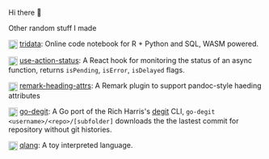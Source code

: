 Hi there :wave:



Other random stuff I made

<img height="18" width="18" src="https://cdn.simpleicons.org/react" alt="React"  align="center" />  [tridata](https://tridata.qiushiyan.dev/): Online code notebook for R + Python and SQL, WASM powered.

<img height="18" width="18" src="https://cdn.simpleicons.org/react" alt="React"  align="center" />  [use-action-status](https://github.com/qiushiyan/use-action-status): A React hook for monitoring the status of an async function, returns `isPending`, `isError`, `isDelayed` flags.

 <img height="18" width="18" src="https://cdn.simpleicons.org/typescript" alt="TypeScript"  align="center" /> [remark-heading-attrs](https://github.com/qiushiyan/remark-heading-attrs): A Remark plugin to support pandoc-style haeding attributes

<img height="18" width="18" src="https://cdn.simpleicons.org/go" alt="go"  align="center" />  [go-degit](https://github.com/qiushiyan/go-degit): A Go port of the Rich Harris's [degit](https://github.com/rich-harris/degit) CLI, `go-degit <username>/<repo>/[subfolder]` downloads the the lastest commit for repository without git histories. 

<img height="18" width="18" src="https://cdn.simpleicons.org/go" alt="go"  align="center" />  [qlang](https://github.com/qiushiyan/qlang): A toy interpreted language.

